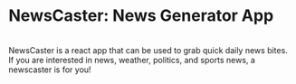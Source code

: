 # NewsCaster: News Generator App
<br>
NewsCaster is a react app that can be used to grab quick daily news bites. If you are interested in news, weather, politics, and sports news, a newscaster is for you!
